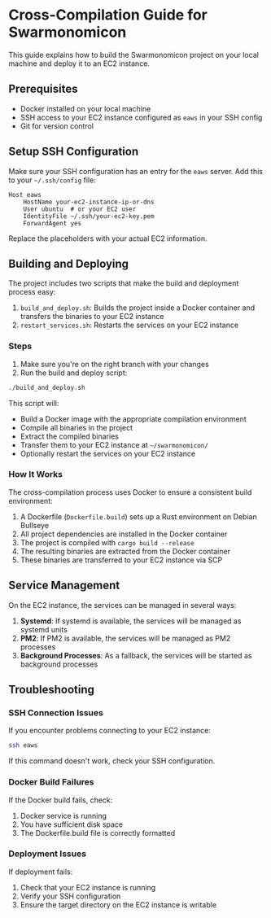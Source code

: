 # Cross-Compilation Guide for Swarmonomicon

This guide explains how to build the Swarmonomicon project on your local machine and deploy it to an EC2 instance.

## Prerequisites

- Docker installed on your local machine
- SSH access to your EC2 instance configured as `eaws` in your SSH config
- Git for version control

## Setup SSH Configuration

Make sure your SSH configuration has an entry for the `eaws` server. Add this to your `~/.ssh/config` file:

```
Host eaws
    HostName your-ec2-instance-ip-or-dns
    User ubuntu  # or your EC2 user
    IdentityFile ~/.ssh/your-ec2-key.pem
    ForwardAgent yes
```

Replace the placeholders with your actual EC2 information.

## Building and Deploying

The project includes two scripts that make the build and deployment process easy:

1. `build_and_deploy.sh`: Builds the project inside a Docker container and transfers the binaries to your EC2 instance
2. `restart_services.sh`: Restarts the services on your EC2 instance

### Steps

1. Make sure you're on the right branch with your changes
2. Run the build and deploy script:

```bash
./build_and_deploy.sh
```

This script will:
- Build a Docker image with the appropriate compilation environment
- Compile all binaries in the project
- Extract the compiled binaries
- Transfer them to your EC2 instance at `~/swarmonomicon/`
- Optionally restart the services on your EC2 instance

### How It Works

The cross-compilation process uses Docker to ensure a consistent build environment:

1. A Dockerfile (`Dockerfile.build`) sets up a Rust environment on Debian Bullseye
2. All project dependencies are installed in the Docker container
3. The project is compiled with `cargo build --release`
4. The resulting binaries are extracted from the Docker container
5. These binaries are transferred to your EC2 instance via SCP

## Service Management

On the EC2 instance, the services can be managed in several ways:

1. **Systemd**: If systemd is available, the services will be managed as systemd units
2. **PM2**: If PM2 is available, the services will be managed as PM2 processes
3. **Background Processes**: As a fallback, the services will be started as background processes

## Troubleshooting

### SSH Connection Issues

If you encounter problems connecting to your EC2 instance:

```bash
ssh eaws
```

If this command doesn't work, check your SSH configuration.

### Docker Build Failures

If the Docker build fails, check:

1. Docker service is running
2. You have sufficient disk space
3. The Dockerfile.build file is correctly formatted

### Deployment Issues

If deployment fails:

1. Check that your EC2 instance is running
2. Verify your SSH configuration
3. Ensure the target directory on the EC2 instance is writable 
